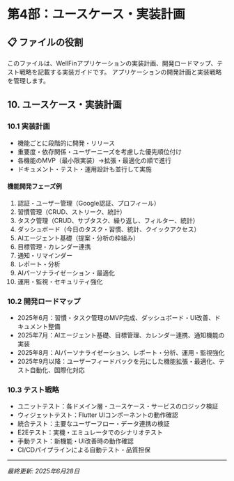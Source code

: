 # 第4部：ユースケース・実装計画

## 📋 ファイルの役割
このファイルは、WellFinアプリケーションの実装計画、開発ロードマップ、テスト戦略を記載する実装ガイドです。
アプリケーションの開発計画と実装戦略を管理します。

## 10. ユースケース・実装計画

### 10.1 実装計画
- 機能ごとに段階的に開発・リリース
- 重要度・依存関係・ユーザーニーズを考慮した優先順位付け
- 各機能のMVP（最小限実装）→拡張・最適化の順で進行
- ドキュメント・テスト・運用設計も並行して実施

#### 機能開発フェーズ例
1. 認証・ユーザー管理（Google認証、プロフィール）
2. 習慣管理（CRUD、ストリーク、統計）
3. タスク管理（CRUD、サブタスク、繰り返し、フィルター、統計）
4. ダッシュボード（今日のタスク・習慣、統計、クイックアクセス）
5. AIエージェント基礎（提案・分析の枠組み）
6. 目標管理・カレンダー連携
7. 通知・リマインダー
8. レポート・分析
9. AIパーソナライゼーション・最適化
10. 運用・監視・セキュリティ強化

### 10.2 開発ロードマップ
- 2025年6月：習慣・タスク管理のMVP完成、ダッシュボード・UI改善、ドキュメント整備
- 2025年7月：AIエージェント基礎、目標管理、カレンダー連携、通知機能の実装
- 2025年8月：AIパーソナライゼーション、レポート・分析、運用・監視強化
- 2025年9月以降：ユーザーフィードバックを元にした機能拡張・最適化、テスト自動化、国際化対応

### 10.3 テスト戦略
- ユニットテスト：各ドメイン層・ユースケース・サービスのロジック検証
- ウィジェットテスト：Flutter UIコンポーネントの動作確認
- 統合テスト：主要なユーザーフロー・データ連携の検証
- E2Eテスト：実機・エミュレータでのシナリオテスト
- 手動テスト：新機能・UI改善時の動作確認
- CI/CDパイプラインによる自動テスト・品質担保

---

*最終更新: 2025年6月28日* 